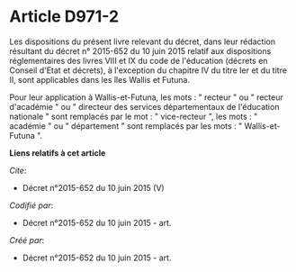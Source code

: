 # Article D971-2

Les dispositions du présent livre relevant du décret, dans leur rédaction résultant du décret n° 2015-652 du 10 juin 2015
relatif aux dispositions réglementaires des livres VIII et IX du code de l'éducation (décrets en Conseil d'Etat et décrets),
à l'exception du chapitre IV du titre Ier et du titre II, sont applicables dans les îles Wallis et Futuna. 

Pour leur application à Wallis-et-Futuna, les mots : " recteur " ou " recteur d'académie " ou " directeur des services
départementaux de l'éducation nationale " sont remplacés par le mot : " vice-recteur ", les mots : " académie " ou "
département " sont remplacés par les mots : " Wallis-et-Futuna ".

**Liens relatifs à cet article**

_Cite_:

  - Décret n°2015-652 du 10 juin 2015 (V)

_Codifié par_:

  - Décret n°2015-652 du 10 juin 2015 - art.

_Créé par_:

  - Décret n°2015-652 du 10 juin 2015 - art.
